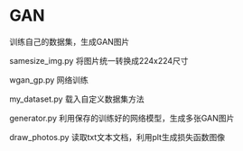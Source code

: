 # GAN
训练自己的数据集，生成GAN图片

samesize_img.py
将图片统一转换成224x224尺寸

wgan_gp.py
网络训练

my_dataset.py
载入自定义数据集方法

generator.py
利用保存的训练好的网络模型，生成多张GAN图片

draw_photos.py
读取txt文本文档，利用plt生成损失函数图像
